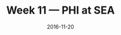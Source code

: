 ---
layout: game
title: Week 11 — PHI at SEA
season: 2016
game_id: 2016_11_PHI_SEA
week: 11
date: 2016-11-20
home_team: SEA
away_team: PHI
final_home: 26
final_away: 15
pbp_url: /assets/data/pbp/2016/2016_11_PHI_SEA.csv.gz
---